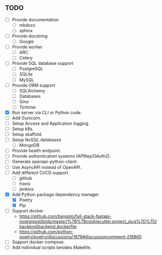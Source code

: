 ## TODO

* [ ] Provide documentation
    - [ ] mkdocs
    - [ ] sphinx
* [ ] Provide docstring
    - [ ] Google
* [ ] Provide worker
    - [ ] ARC
    - [ ] Celery
* [ ] Provide SQL database support
    - [ ] PostgreSQL
    - [ ] SQLite
    - [ ] MySQL
* [ ] Provide ORM support
    - [ ] SQLAlchemy
    - [ ] Databases
    - [ ] Gino
    - [ ] Tortoise
* [X] Run server via CLI or Python code.
* [ ] Add Gunicorn.
* [ ] Setup Access and Application logging.
* [ ] Setup k8s.
* [ ] Setup skaffold.
* [ ] Setup NoSQL databases
    - [ ] MongoDB
* [ ] Provide health endpoint.
* [ ] Provide authentication systems (APIKey/OAuth2).
* [ ] Generate openapi-python-client.
* [ ] Use AsyncAPI instead of OpenAPI.
* [ ] Add different CI/CD support
    - [ ] github
    - [ ] travis
    - [ ] jenkins
* [X] Add Python package dependency manager
  + [X] Poetry
  + [X] Pip
* [ ] Support docker
    - https://github.com/tiangolo/full-stack-fastapi-postgresql/blob/master/%7B%7Bcookiecutter.project_slug%7D%7D/backend/backend.dockerfile
    - https://github.com/python-poetry/poetry/discussions/1879#discussioncomment-216865
* [ ] Support docker-compose.
* [ ] Add individual scripts besides Makefile.

